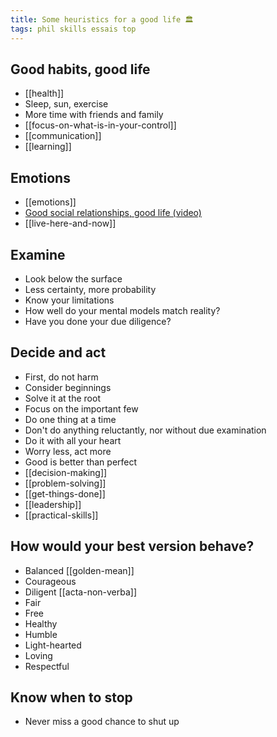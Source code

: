 ```yaml
---
title: Some heuristics for a good life 🏛️ 
tags: phil skills essais top 
---
```


## Good habits, good life
- [[health]]
- Sleep, sun, exercise 
- More time with friends and family 
- [[focus-on-what-is-in-your-control]]
- [[communication]]
- [[learning]]

## Emotions 
- [[emotions]]
- [Good social relationships, good life (video)](https://youtu.be/8KkKuTCFvzI?list=FLwnL1ngkxfNFBPIXpHm2A2A…)
- [[live-here-and-now]]

## Examine 
- Look below the surface
- Less certainty, more probability
- Know your limitations
- How well do your mental models match reality?
- Have you done your due diligence?

## Decide and act   

- First, do not harm
- Consider beginnings 
- Solve it at the root
- Focus on the important few 
- Do one thing at a time
- Don't do anything reluctantly, nor without due examination 
- Do it with all your heart
- Worry less, act more
- Good is better than perfect
- [[decision-making]]
- [[problem-solving]]
- [[get-things-done]]
- [[leadership]]
- [[practical-skills]]

## How would your best version behave?

- Balanced [[golden-mean]]
- Courageous
- Diligent [[acta-non-verba]]
- Fair 
- Free
- Healthy 
- Humble 
- Light-hearted
- Loving
- Respectful

## Know when to stop

- Never miss a good chance to shut up









